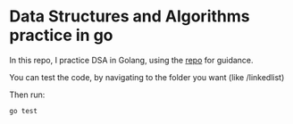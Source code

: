 # Data Structures and Algorithms practice in go


In this repo, I practice DSA in Golang, using the [repo](github.com/TheAlgorithms/Go) for guidance. 


You can test the code, by navigating to the folder you want (like /linkedlist)

Then run:
```bash
go test
```